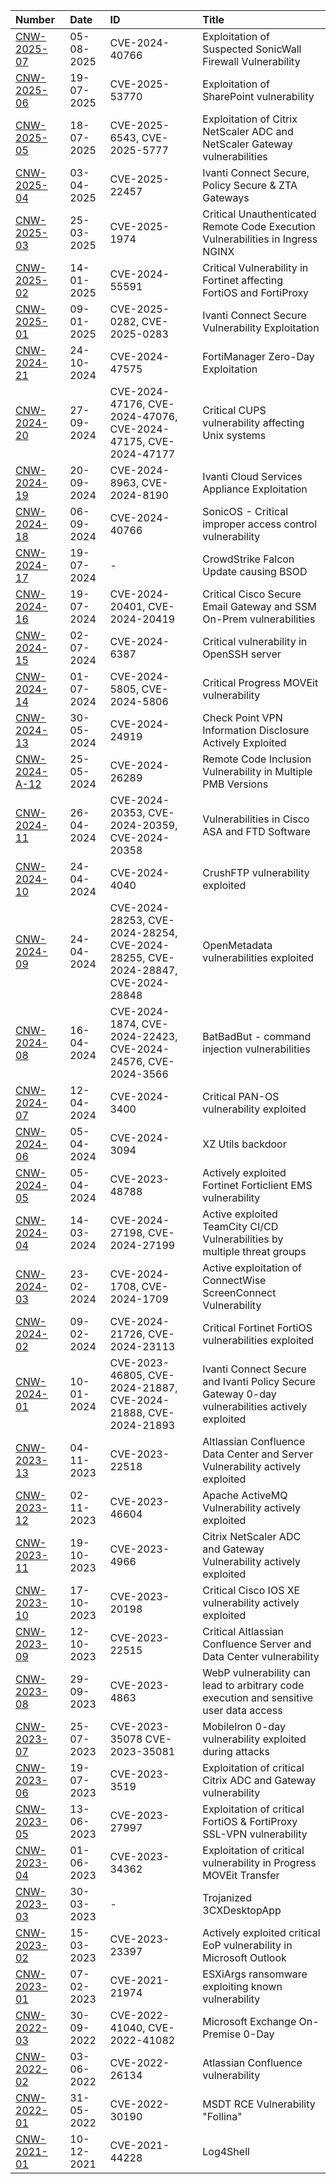 
| Number | Date | ID | Title | 
|:---|:---|:---|:---|
| [CNW-2025-07](2025/CNW-2025-07_SonicWallGen7Firewalls.md) | 05-08-2025 | CVE-2024-40766 | Exploitation of Suspected SonicWall Firewall Vulnerability |
| [CNW-2025-06](2025/CNW-2025-06_MicrosoftSharePoint.md) | 19-07-2025 | CVE-2025-53770 | Exploitation of SharePoint vulnerability |
| [CNW-2025-05](2025/CNW-2025-05_Citrix.md) | 18-07-2025 | CVE-2025-6543, CVE-2025-5777 | Exploitation of Citrix NetScaler ADC and NetScaler Gateway vulnerabilities |
| [CNW-2025-04](2025/CNW-2025-04_IvantiConnect-Secure.md) | 03-04-2025 | CVE-2025-22457 | Ivanti Connect Secure, Policy Secure & ZTA Gateways |
| [CNW-2025-03](2025/CNW-2025-03_Wiz.md) | 25-03-2025 | CVE-2025-1974 | Critical Unauthenticated Remote Code Execution Vulnerabilities in Ingress NGINX |
| [CNW-2025-02](2025/CNW-2025-02_Fortinet.md) | 14-01-2025 | CVE-2024-55591 | Critical Vulnerability in Fortinet affecting FortiOS and FortiProxy |
| [CNW-2025-01](2025/CNW-2025-01_Ivanti.md) | 09-01-2025 | CVE-2025-0282, CVE-2025-0283 | Ivanti Connect Secure Vulnerability Exploitation |
| [CNW-2024-21](2024/CNW-2024-21_FortiManager.md) | 24-10-2024 | CVE-2024-47575 | FortiManager Zero-Day Exploitation |
| [CNW-2024-20](2024/CNW-2024-20_Cups.md) | 27-09-2024 | CVE-2024-47176, CVE-2024-47076, CVE-2024-47175, CVE-2024-47177 | Critical CUPS vulnerability affecting Unix systems |
| [CNW-2024-19](2024/CNW-2024-19_Ivanti.md) | 20-09-2024 | CVE-2024-8963, CVE-2024-8190 | Ivanti Cloud Services Appliance Exploitation |
| [CNW-2024-18](2024/CNW-2024-18_SonicWall.md) | 06-09-2024 | CVE-2024-40766 | SonicOS - Critical improper access control vulnerability |
| [CNW-2024-17](2024/CNW-2024-17_CrowdStrike-Falcon_BSOD.md) | 19-07-2024 | - | CrowdStrike Falcon Update causing BSOD |
| [CNW-2024-16](2024/CNW-2024-16_Cisco-Email-GW_SSM-On-Prem.md) | 19-07-2024 | CVE-2024-20401, CVE-2024-20419 | Critical Cisco Secure Email Gateway and SSM On-Prem vulnerabilities |
| [CNW-2024-15](2024/CNW-2024-15_openssh.md) | 02-07-2024 | CVE-2024-6387 | Critical vulnerability in OpenSSH server |
| [CNW-2024-14](2024/CNW-2024-14_moveit.md) | 01-07-2024 | CVE-2024-5805, CVE-2024-5806 | Critical Progress MOVEit vulnerability |
| [CNW-2024-13](2024/CNW-2024-13_checkpoint.md) | 30-05-2024 | CVE-2024-24919 | Check Point VPN Information Disclosure Actively Exploited |
| [CNW-2024-A-12](2024/CNW-2024-A-12.md) | 25-05-2024 | CVE-2024-26289 | Remote Code Inclusion Vulnerability in Multiple PMB Versions |
| [CNW-2024-11](2024/CNW-2024-11_cisco-asa-ftd.md) | 26-04-2024 | CVE-2024-20353, CVE-2024-20359, CVE-2024-20358 | Vulnerabilities in Cisco ASA and FTD Software |
| [CNW-2024-10](2024/CNW-2024-10_crush.md) | 24-04-2024 | CVE-2024-4040 | CrushFTP vulnerability exploited |
| [CNW-2024-09](2024/CNW-2024-09_OpenMetadata.md) | 24-04-2024 | CVE-2024-28253, CVE-2024-28254, CVE-2024-28255, CVE-2024-28847, CVE-2024-28848 | OpenMetadata vulnerabilities exploited |
| [CNW-2024-08](2024/CNW-2024-08_batbadbut.md) | 16-04-2024 | CVE-2024-1874, CVE-2024-22423, CVE-2024-24576, CVE-2024-3566 | BatBadBut - command injection vulnerabilities |
| [CNW-2024-07](2024/CNW-2024-07_PAN-OS.md) | 12-04-2024 | CVE-2024-3400 | Critical PAN-OS vulnerability exploited |
| [CNW-2024-06](2024/CNW-2024-06_XZ-Utils.md) | 05-04-2024 | CVE-2024-3094 | XZ Utils backdoor |
| [CNW-2024-05](2024/CNW-2024-05_FortiEMS.md) | 05-04-2024 | CVE-2023-48788 | Actively exploited Fortinet Forticlient EMS vulnerability |
| [CNW-2024-04](2024/CNW-2024-04_TeamCity.md) | 14-03-2024 | CVE-2024-27198, CVE-2024-27199 | Active exploited TeamCity CI/CD Vulnerabilities by multiple threat groups |
| [CNW-2024-03](2024/CNW-2024-03_ConnectWise.md) | 23-02-2024 | CVE-2024-1708, CVE-2024-1709 | Active exploitation of ConnectWise ScreenConnect Vulnerability |
| [CNW-2024-02](2024/CNW-2024-02_FortiOS.md) | 09-02-2024 | CVE-2024-21726, CVE-2024-23113 | Critical Fortinet FortiOS vulnerabilities exploited |
| [CNW-2024-01](2024/CNW-2024-01_Ivanti-Gateways.md) | 10-01-2024 | CVE-2023-46805, CVE-2024-21887, CVE-2024-21888, CVE-2024-21893 | Ivanti Connect Secure and Ivanti Policy Secure Gateway 0-day vulnerabilities actively exploited |
| [CNW-2023-13](2023/CVE-2023-22518_Confluence-Data-Center-Server.md) | 04-11-2023 | CVE-2023-22518 | Altlassian Confluence Data Center and Server Vulnerability actively exploited |
| [CNW-2023-12](2023/CVE-2023-46604_Apache-ActiveMQ.md) | 02-11-2023 | CVE-2023-46604 | Apache ActiveMQ Vulnerability actively exploited |
| [CNW-2023-11](CVE-2023-4966_Citrix_ADC_Gateway.md) | 19-10-2023 | CVE-2023-4966 | Citrix NetScaler ADC and Gateway Vulnerability actively exploited |
| [CNW-2023-10](2023/CVE-2023-20198_Cisco-IOS-XE.md) | 17-10-2023 | CVE-2023-20198 | Critical Cisco IOS XE vulnerability actively exploited |
| [CNW-2023-09](2023/CVE-2023-22515_Confluence-Data-Center-Server.md) | 12-10-2023 | CVE-2023-22515 | Critical Altlassian Confluence Server and Data Center vulnerability |
| [CNW-2023-08](2023/CVE-2023-4863_WebP.md) | 29-09-2023 | CVE-2023-4863 | WebP vulnerability can lead to arbitrary code execution and sensitive user data access |
| [CNW-2023-07](2023/CVE-2023-35078_MobileIron.md) | 25-07-2023 | CVE-2023-35078 CVE-2023-35081 | MobileIron 0-day vulnerability exploited during attacks |
| [CNW-2023-06](2023/CVE-2023-3519_Citrix_ADC_Gateway.md) | 19-07-2023 | CVE-2023-3519 | Exploitation of critical Citrix ADC and Gateway vulnerability | 
| [CNW-2023-05](2023/CVE-2023-27997_FortiOS.md) | 13-06-2023 | CVE-2023-27997 | Exploitation of critical FortiOS & FortiProxy SSL-VPN vulnerability | 
| [CNW-2023-04](2023/CVE-2023-34362_MOVEit.md) | 01-06-2023 | CVE-2023-34362 | Exploitation of critical vulnerability in Progress MOVEit Transfer | 
| [CNW-2023-03](2023/3CX-DesktopApp.md) | 30-03-2023 | - | Trojanized 3CXDesktopApp |
| [CNW-2023-02](2023/CVE-2023-23397.md) | 15-03-2023 | CVE-2023-23397 | Actively exploited critical EoP vulnerability in Microsoft Outlook |
| [CNW-2023-01](2023/CVE-2021-21974_VMware-ESXi.md) | 07-02-2023 | CVE-2021-21974 | ESXiArgs ransomware exploiting known vulnerability |
| [CNW-2022-03](2022/CVE-2022-41040_CVE-2022-41082.md) | 30-09-2022 | CVE-2022-41040, CVE-2022-41082 | Microsoft Exchange On-Premise 0-Day |
| [CNW-2022-02](2022/CVE-2022-26134-Confluence.md) | 03-06-2022 | CVE-2022-26134 | Atlassian Confluence vulnerability |
| [CNW-2022-01](2022/CVE-2022-30190_Follina.md)  | 31-05-2022 | CVE-2022-30190 | MSDT RCE Vulnerability "Follina" |
| [CNW-2021-01](2021/log4j.md) | 10-12-2021 | CVE-2021-44228 | Log4Shell | 
